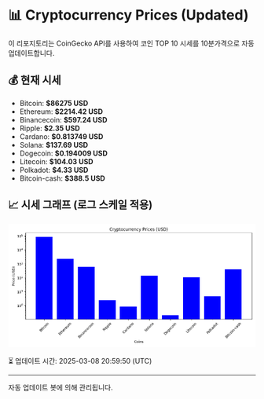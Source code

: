 
# 📊 Cryptocurrency Prices (Updated)

이 리포지토리는 CoinGecko API를 사용하여 코인 TOP 10 시세를 10분가격으로 자동 업데이트합니다.

## 💰 현재 시세
- Bitcoin: **$86275 USD**
- Ethereum: **$2214.42 USD**
- Binancecoin: **$597.24 USD**
- Ripple: **$2.35 USD**
- Cardano: **$0.813749 USD**
- Solana: **$137.69 USD**
- Dogecoin: **$0.194009 USD**
- Litecoin: **$104.03 USD**
- Polkadot: **$4.33 USD**
- Bitcoin-cash: **$388.5 USD**

## 📈 시세 그래프 (로그 스케일 적용)
![Crypto Prices](crypto_prices.png)

⏳ 업데이트 시간: 2025-03-08 20:59:50 (UTC)

---
자동 업데이트 봇에 의해 관리됩니다.
